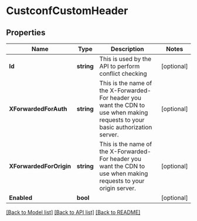 # CustconfCustomHeader

## Properties

Name | Type | Description | Notes
------------ | ------------- | ------------- | -------------
**Id** | **string** | This is used by the API to perform conflict checking | [optional] 
**XForwardedForAuth** | **string** | This is the name of the X-Forwarded-For header you want the CDN to use when making requests to your basic authorization server. | [optional] 
**XForwardedForOrigin** | **string** | This is the name of the X-Forwarded-For header you want the CDN to use when making requests to your origin server. | [optional] 
**Enabled** | **bool** |  | [optional] 

[[Back to Model list]](../README.md#documentation-for-models) [[Back to API list]](../README.md#documentation-for-api-endpoints) [[Back to README]](../README.md)


